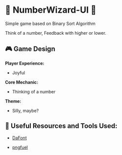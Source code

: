 # :1234: NumberWizard-UI :1234:	

Simple game based on Binary Sort Algorithm

Think of a number, Feedback with higher or lower.
 
## :video_game: Game Design

**Player Experience:**

- Joyful

**Core Mechanic:**

- Thinking of a number

**Theme:**

- Silly, maybe?


## :link: Useful Resources and Tools Used:

- [DaFont](https://www.dafont.com/)

- [pngfuel](https://www.pngfuel.com/)
 
